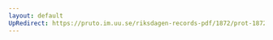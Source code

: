 ```yaml
---
layout: default
UpRedirect: https://pruto.im.uu.se/riksdagen-records-pdf/1872/prot-1872--fk--217.pdf
---
```

